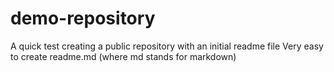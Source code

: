# demo-repository
A quick test creating a public repository with an initial readme file
Very easy to create readme.md (where md stands for markdown) 

